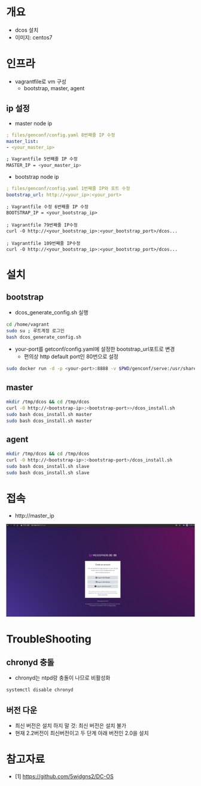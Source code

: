 # 개요
* dcos 설치 
* 이미지: centos7

# 인프라
* vagrantfile로 vm 구성
  * bootstrap, master, agent

## ip 설정
* master node ip
```yaml
; files/genconf/config.yaml 8번째줄 IP 수정
master_list:
- <your_master_ip>
```

```sh
; Vagrantfile 5번째줄 IP 수정
MASTER_IP = <your_master_ip>
```

* bootstrap node ip
```yaml
; files/genconf/config.yaml 1번째줄 IP와 포트 수정
bootstrap_url: http://<your_ip>:<your_port>
```

```
; Vagrantfile 수정 6번째줄 IP 수정
BOOTSTRAP_IP = <your_bootstrap_ip>

; Vagrantfile 79번째줄 IP수정
curl -O http://<your_bootstrap_ip>:<your_bootstrap_port>/dcos...

; Vagrantfile 109번째줄 IP수정
curl -O http://<your_bootstrap_ip>:<your_bootstrap_port>/dcos...
```

# 설치
## bootstrap
* dcos_generate_config.sh 실행
```sh
cd /home/vagrant
sudo su ; 루트계정 로그인
bash dcos_generate_config.sh
```

* your-port를 getconf/config.yaml에 설정한 bootstrap_url포트로 변경
  * 편의상 http default port인 80번으로 설정
```sh
sudo docker run -d -p <your-port>:8888 -v $PWD/genconf/serve:/usr/share/nginx/html:ro nginx
```

## master
```sh
mkdir /tmp/dcos && cd /tmp/dcos
curl -O http://<bootstrap-ip>:<bootstrap-port>>/dcos_install.sh
sudo bash dcos_install.sh master
sudo bash dcos_install.sh master
```

## agent
```sh
mkdir /tmp/dcos && cd /tmp/dcos
curl -O http://<bootstrap-ip>:<bootstrap-port>/dcos_install.sh
sudo bash dcos_install.sh slave
sudo bash dcos_install.sh slave
```

# 접속
* http://master_ip

![](imgs/access_homepage.png)

# TroubleShooting
## chronyd 충돌
* chronyd는 ntpd랑 충돌이 나므로 비활성화
```sh
systemctl disable chronyd
```

## 버전 다운
* 최신 버전은 설치 하지 말 것: 최신 버전은 설치 불가
* 현재 2.2버전이 최신버전이고 두 단계 아래 버전인 2.0을 설치 

# 참고자료
* [1] https://github.com/5wjdgns2/DC-OS